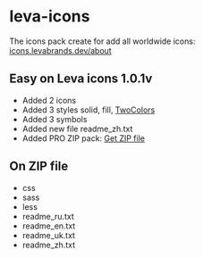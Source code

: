 # leva-icons
The icons pack create for add all worldwide icons: [icons.levabrands.dev/about](https://icons.levabrands.dev/about/)
## Easy on Leva icons 1.0.1v
* Added 2 icons
* Added 3 styles solid, fill, [TwoColors](https://icons.levabrands.dev/styles/twocolors)
* Added 3 symbols
* Added new file readme_zh.txt
* Added PRO ZIP pack: [Get ZIP file](https://icons.levabrands.dev/zip#for-pro)
## On ZIP file
* css
* sass
* less
* readme_ru.txt
* readme_en.txt
* readme_uk.txt
* readme_zh.txt
